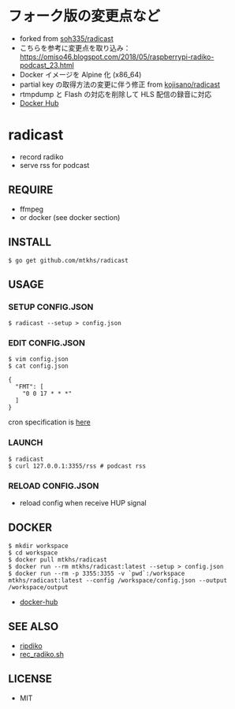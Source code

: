# フォーク版の変更点など

* forked from [soh335/radicast](https://github.com/soh335/radicast)
* こちらを参考に変更点を取り込み：https://omiso46.blogspot.com/2018/05/raspberrypi-radiko-podcast_23.html
* Docker イメージを Alpine 化 (x86_64)
* partial key の取得方法の変更に伴う修正 from [kojisano/radicast](https://github.com/kojisano/radicast)
* rtmpdump と Flash の対応を削除して HLS 配信の録音に対応
* [Docker Hub](https://hub.docker.com/r/mtkhs/radicast/)

# radicast

* record radiko
* serve rss for podcast

## REQUIRE

* ffmpeg
* or docker (see docker section)

## INSTALL

```
$ go get github.com/mtkhs/radicast
```

## USAGE

### SETUP CONFIG.JSON

```
$ radicast --setup > config.json
```

### EDIT CONFIG.JSON

```
$ vim config.json
$ cat config.json

{
  "FMT": [
    "0 0 17 * * *"
  ]
}
```

cron specification is [here](https://godoc.org/github.com/robfig/cron#hdr-CRON_Expression_Format)

### LAUNCH

```
$ radicast
$ curl 127.0.0.1:3355/rss # podcast rss
```

### RELOAD CONFIG.JSON

* reload config when receive HUP signal

## DOCKER

```
$ mkdir workspace
$ cd workspace
$ docker pull mtkhs/radicast
$ docker run --rm mtkhs/radicast:latest --setup > config.json
$ docker run --rm -p 3355:3355 -v `pwd`:/workspace mtkhs/radicast:latest --config /workspace/config.json --output /workspace/output
```

* [docker-hub](https://hub.docker.com/r/mtkhs/radicast/)

## SEE ALSO

* [ripdiko](https://github.com/miyagawa/ripdiko)
* [rec_radiko.sh](https://gist.github.com/matchy2/3956266)

## LICENSE

* MIT
